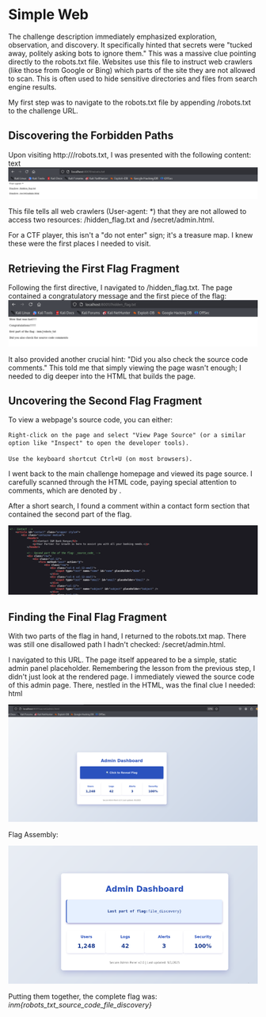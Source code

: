# Simple Web

The challenge description immediately emphasized exploration, observation, and discovery. It specifically hinted that secrets were "tucked away, politely asking bots to ignore them." This was a massive clue pointing directly to the robots.txt file. Websites use this file to instruct web crawlers (like those from Google or Bing) which parts of the site they are not allowed to scan. This is often used to hide sensitive directories and files from search engine results.

My first step was to navigate to the robots.txt file by appending /robots.txt to the challenge URL.

## Discovering the Forbidden Paths

Upon visiting http://<ip>/robots.txt, I was presented with the following content:
text
![alt text](image.png)

This file tells all web crawlers (User-agent: *) that they are not allowed to access two resources: /hidden_flag.txt and /secret/admin.html. 

For a CTF player, this isn't a "do not enter" sign; it's a treasure map. I knew these were the first places I needed to visit.

## Retrieving the First Flag Fragment

Following the first directive, I navigated to /hidden_flag.txt. The page contained a congratulatory message and the first piece of the flag:
![alt text](image-1.png)

It also provided another crucial hint: "Did you also check the source code comments." This told me that simply viewing the page wasn't enough; I needed to dig deeper into the HTML that builds the page.

## Uncovering the Second Flag Fragment

To view a webpage's source code, you can either:

    Right-click on the page and select "View Page Source" (or a similar option like "Inspect" to open the developer tools).

    Use the keyboard shortcut Ctrl+U (on most browsers).

I went back to the main challenge homepage and viewed its page source. I carefully scanned through the HTML code, paying special attention to comments, which are denoted by <!-- comment here -->.

After a short search, I found a comment within a contact form section that contained the second part of the flag.

![alt text](image-2.png)

## Finding the Final Flag Fragment

With two parts of the flag in hand, I returned to the robots.txt map. There was still one disallowed path I hadn't checked: /secret/admin.html.

I navigated to this URL. The page itself appeared to be a simple, static admin panel placeholder. Remembering the lesson from the previous step, I didn't just look at the rendered page. I immediately viewed the source code of this admin page. There, nestled in the HTML, was the final clue I needed:
html

![alt text](image-3.png)

Flag Assembly:

![alt text](image-4.png)

Putting them together, the complete flag was:
    *inm{robots_txt_source_code_file_discovery}*
